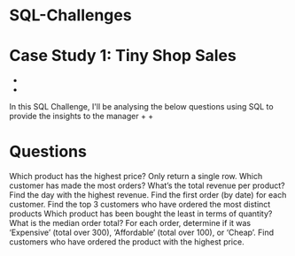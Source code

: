 # SQL-Challenges
# Case Study 1: Tiny Shop Sales
+
+
In this SQL Challenge, I'll be analysing the below questions using SQL to provide the insights to the manager
+
+
# Questions
Which product has the highest price? Only return a single row.
Which customer has made the most orders?
What’s the total revenue per product?
Find the day with the highest revenue.
Find the first order (by date) for each customer.
Find the top 3 customers who have ordered the most distinct products
Which product has been bought the least in terms of quantity?
What is the median order total?
For each order, determine if it was ‘Expensive’ (total over 300), ‘Affordable’ (total over 100), or ‘Cheap’.
Find customers who have ordered the product with the highest price.
